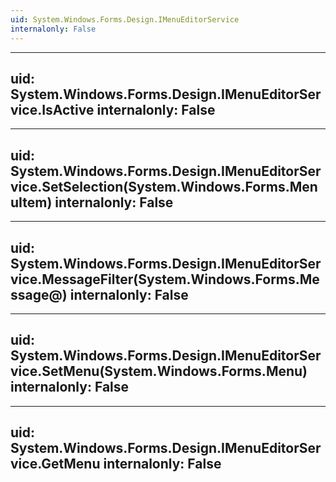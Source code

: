 ```yaml
---
uid: System.Windows.Forms.Design.IMenuEditorService
internalonly: False
---
```


---
uid: System.Windows.Forms.Design.IMenuEditorService.IsActive
internalonly: False
---

---
uid: System.Windows.Forms.Design.IMenuEditorService.SetSelection(System.Windows.Forms.MenuItem)
internalonly: False
---

---
uid: System.Windows.Forms.Design.IMenuEditorService.MessageFilter(System.Windows.Forms.Message@)
internalonly: False
---

---
uid: System.Windows.Forms.Design.IMenuEditorService.SetMenu(System.Windows.Forms.Menu)
internalonly: False
---

---
uid: System.Windows.Forms.Design.IMenuEditorService.GetMenu
internalonly: False
---
